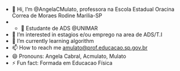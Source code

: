 - 👋 Hi, I’m @AngelaCMulato, professora na Escola Estadual Oracina Correa de Moraes Rodine Marilia-SP
- - 🤖 Estudante de ADS @UNIMAR
- 👀 I’m interested in estagios e/ou emprego na area de ADS/T.I
- 🌱 I’m currently learning algorithm
- 📫 How to reach me amulato@prof.educacao.sp.gov.br
- 😄 Pronouns: Angela Cabral, Acmulato, Mulato
- ⚡ Fun fact: Formada em Educacao Física


<!---
AngelaCMulato/AngelaCMulato is a ✨ special ✨ repository because its `README.md` (this file) appears on your GitHub profile.
You can click the Preview link to take a look at your changes.
--->
